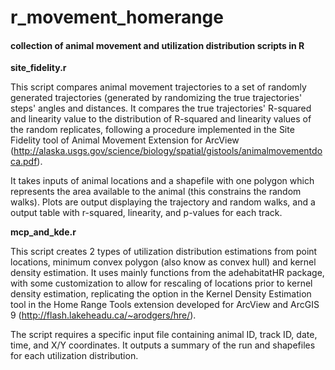 # r_movement_homerange

#### collection of animal movement and utilization distribution scripts in R

**site_fidelity.r**

This script compares animal movement trajectories to a set of randomly generated trajectories (generated by randomizing the true trajectories' steps' angles and distances. It compares the true trajectories' R-squared and linearity value to the distribution of R-squared and linearity values of the random replicates, following a procedure implemented in the Site Fidelity tool of Animal Movement Extension for ArcView (http://alaska.usgs.gov/science/biology/spatial/gistools/animalmovementdoca.pdf).

It takes inputs of animal locations and a shapefile with one polygon which represents the area available to the animal (this constrains the random walks). Plots are output displaying the trajectory and random walks, and a output table with r-squared, linearity, and p-values for each track.



**mcp_and_kde.r**

This script creates 2 types of utilization distribution estimations from point locations, minimum convex polygon (also know as convex hull) and kernel density estimation. It uses mainly functions from the adehabitatHR package, with some customization to allow for rescaling of locations prior to kernel density estimation, replicating the option in the Kernel Density Estimation tool in the Home Range Tools extension developed for ArcView and ArcGIS 9 (http://flash.lakeheadu.ca/~arodgers/hre/).

The script requires a specific input file containing animal ID, track ID, date, time, and X/Y coordinates. It outputs a summary of the run and shapefiles for each utilization distribution.

